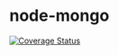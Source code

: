 # node-mongo

[![Coverage Status](https://coveralls.io/repos/github/Shemsonex/node-mongo/badge.svg?branch=main)](https://coveralls.io/github/Shemsonex/node-mongo?branch=main)
